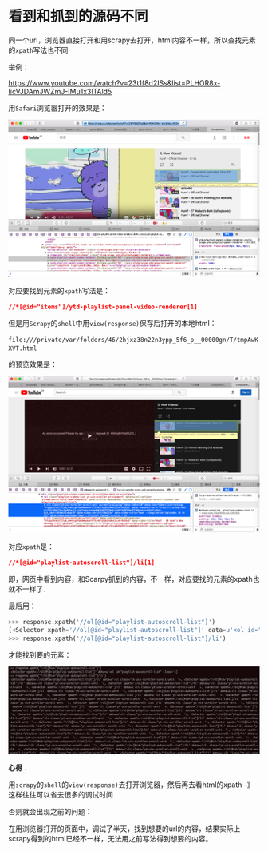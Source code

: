 # 看到和抓到的源码不同

同一个url，浏览器直接打开和用scrapy去打开，html内容不一样，所以查找元素的`xpath`写法也不同

举例：

https://www.youtube.com/watch?v=23t1f8d2ISs&list=PLHOR8x-IicVJDAmJWZmJ-IMu1x3lTAld5

用`Safari`浏览器打开的效果是：

![youtube_src_playlist](../assets/img/youtube_src_playlist.png)

对应要找到元素的`xpath`写法是：

```css
//*[@id="items"]/ytd-playlist-panel-video-renderer[1]
```

但是用`Scrapy`的`shell`中用`view(response)`保存后打开的本地html：

`file:///private/var/folders/46/2hjxz38n22n3ypp_5f6_p__00000gn/T/tmpAwKXVT.html`

的预览效果是：

![local_youtube_page](../assets/img/local_youtube_page.png)

对应`xpath`是：

```css
//*[@id="playlist-autoscroll-list"]/li[1]
```

即，网页中看到内容，和Scarpy抓到的内容，不一样，对应要找的元素的xpath也就不一样了.

最后用：

```python
>>> response.xpath('//ol[@id="playlist-autoscroll-list"]')
[<Selector xpath='//ol[@id="playlist-autoscroll-list"]' data=u'<ol id="playlist-autoscroll-list" class='>]
>>> response.xpath('//ol[@id="playlist-autoscroll-list"]/li')
```

才能找到要的元素：

![use_diff_xpath_found](../assets/img/use_diff_xpath_found.png)

**心得**：

用`scrapy`的`shell`的`view(response)`去打开浏览器，然后再去看html的xpath -》这样往往可以省去很多的调试时间

否则就会出现之前的问题：

在用浏览器打开的页面中，调试了半天，找到想要的url的内容，结果实际上scrapy得到的html已经不一样，无法用之前写法得到想要的内容。
